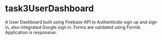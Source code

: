 # task3UserDashboard
A User Dashboard built using Firebase API to Authenticate sign up and sign in, also integrated Google sign in. Forms are validated using Formik. Application is responsive.
